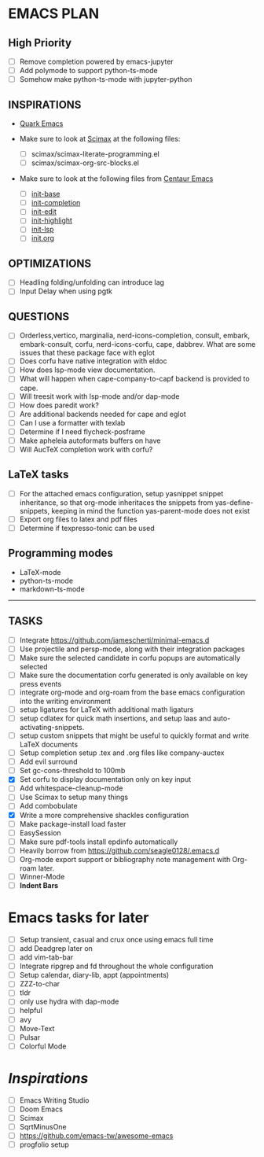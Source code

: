 # EMACS PLAN

## High Priority

- [ ] Remove completion powered by emacs-jupyter
- [ ] Add polymode to support python-ts-mode
- [ ] Somehow make python-ts-mode with jupyter-python

## INSPIRATIONS

- [Quark Emacs](https://github.com/PythonNut/quark-emacs)

- Make sure to look at [Scimax](https://github.com/jkitchin/scimax) at the following files:
  - [ ] scimax/scimax-literate-programming.el
  - [ ] scimax/scimax-org-src-blocks.el

- Make sure to look at the following files from [Centaur Emacs](https://github.com/seagle0128/.emacs.d)
  - [ ] [init-base](https://github.com/seagle0128/.emacs.d/blob/master/lisp/init-base.el)
  - [ ] [init-completion](https://github.com/seagle0128/.emacs.d/blob/master/lisp/init-completion.el)
  - [ ] [init-edit](https://github.com/seagle0128/.emacs.d/blob/master/lisp/init-edit.el)
  - [ ] [init-highlight](https://github.com/seagle0128/.emacs.d/blob/master/lisp/init-highlight.el)
  - [ ] [init-lsp](https://github.com/seagle0128/.emacs.d/blob/master/lisp/init-lsp.el)
  - [ ] [init.org](https://github.com/seagle0128/.emacs.d/blob/master/lisp/init-org.el)

## OPTIMIZATIONS

- [ ] Headling folding/unfolding can introduce lag
- [ ] Input Delay when using pgtk

## QUESTIONS

- [ ] Orderless,vertico, marginalia, nerd-icons-completion, consult, embark, embark-consult, corfu, nerd-icons-corfu, cape, dabbrev. What are some issues that these package face with eglot
- [ ] Does corfu have native integration with eldoc
- [ ] How does lsp-mode view documentation.
- [ ] What will happen when cape-company-to-capf backend is provided to cape.
- [ ] Will treesit work with lsp-mode and/or dap-mode
- [ ] How does paredit work?
- [ ] Are additional backends needed for cape and eglot
- [ ] Can I use a formatter with texlab
- [ ] Determine if I need flycheck-posframe
- [ ] Make apheleia autoformats buffers on have
- [ ] Will AucTeX completion work with corfu?

## LaTeX tasks

- [ ] For the attached emacs configuration, setup yasnippet snippet inheritance, so that org-mode inheritaces the snippets from yas-define-snippets, keeping in mind the function yas-parent-mode does not exist
- [ ] Export org files to latex and pdf files
- [ ] Determine if texpresso-tonic can be used

## Programming modes

- LaTeX-mode
- python-ts-mode
- markdown-ts-mode

---

## TASKS

- [ ] Integrate <https://github.com/jamescherti/minimal-emacs.d>
- [ ] Use projectile and persp-mode, along with their integration packages
- [ ] Make sure the selected candidate in corfu popups are automatically selected
- [ ] Make sure the documentation corfu generated is only available on key press events
- [ ] integrate org-mode and org-roam from the base emacs configuration into the writing environment
- [ ] setup ligatures for LaTeX with additional math ligaturs
- [ ] setup cdlatex for quick math insertions, and setup laas and auto-activating-snippets.
- [ ] setup custom snippets that might be useful to quickly format and write LaTeX documents
- [ ] Setup completion setup .tex and .org files like company-auctex
- [ ] Add evil surround
- [ ] Set gc-cons-threshold to 100mb
- [x] Set corfu to display documentation only on key input
- [ ] Add whitespace-cleanup-mode
- [ ] Use Scimax to setup many things
- [ ] Add combobulate
- [x] Write a more comprehensive shackles configuration
- [ ] Make package-install load faster
- [ ] EasySession
- [ ] Make sure pdf-tools install epdinfo automatically
- [ ] Heavily borrow from <https://github.com/seagle0128/.emacs.d>
- [ ] Org-mode export support or bibliography note management with Org-roam later.
- [ ] Winner-Mode
- [ ] **Indent Bars**

# Emacs tasks for later

- [ ] Setup transient, casual and crux once using emacs full time
- [ ] add Deadgrep later on
- [ ] add vim-tab-bar
- [ ] Integrate ripgrep and fd throughout the whole configuration
- [ ] Setup calendar, diary-lib, appt (appointments)
- [ ] ZZZ-to-char
- [ ] tldr
- [ ] only use hydra with dap-mode
- [ ] helpful
- [ ] avy
- [ ] Move-Text
- [ ] Pulsar
- [ ] Colorful Mode

# **_Inspirations_**

- [ ] Emacs Writing Studio
- [ ] Doom Emacs
- [ ] Scimax
- [ ] SqrtMinusOne
- [ ] <https://github.com/emacs-tw/awesome-emacs>
- [ ] progfolio setup
